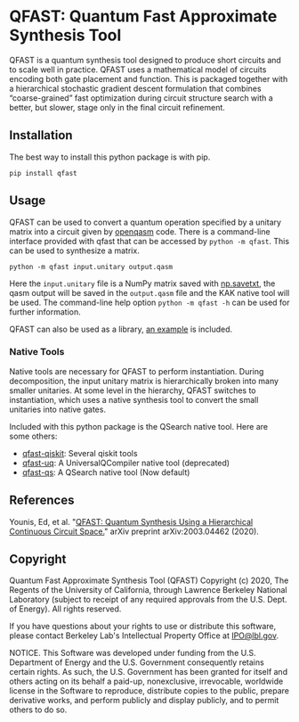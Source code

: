 # QFAST: Quantum Fast Approximate Synthesis Tool

QFAST is a quantum synthesis tool designed to produce short circuits and to scale well in practice. QFAST uses a mathematical model of circuits encoding both gate placement and function. This is packaged together with a hierarchical stochastic gradient descent formulation that combines “coarse-grained” fast optimization during circuit structure search with a better, but slower, stage only in the final circuit refinement.

## Installation

The best way to install this python package is with pip.

```
pip install qfast
```

## Usage

QFAST can be used to convert a quantum operation specified by a unitary matrix into a circuit given by [openqasm](https://github.com/Qiskit/openqasm) code. There is a command-line interface provided with qfast that can be accessed by `python -m qfast`. This can be used to synthesize a matrix.

```
python -m qfast input.unitary output.qasm
```

Here the `input.unitary` file is a NumPy matrix saved with [np.savetxt](https://docs.scipy.org/doc/numpy/reference/generated/numpy.savetxt.html), the qasm output will be saved in the `output.qasm` file and the KAK native tool will be used. The command-line help option `python -m qfast -h` can be used for further information.

QFAST can also be used as a library, [an example](https://github.com/BQSKit/qfast/blob/master/examples/synthesize_qft4.py) is included.

### Native Tools

Native tools are necessary for QFAST to perform instantiation. During decomposition, the input unitary matrix is hierarchically broken into many smaller unitaries. At some level in the hierarchy, QFAST switches to instantiation, which uses a native synthesis tool to convert the small unitaries into native gates.

Included with this python package is the QSearch native tool. Here are some others:

- [qfast-qiskit](https://github.com/BQSKit/qfast-qiskit): Several qiskit tools
- [qfast-uq](https://github.com/BQSKit/qfast-uq): A UniversalQCompiler native tool (deprecated)
- [qfast-qs](https://github.com/BQSKit/qfast-qs): A QSearch native tool (Now default)

## References

Younis, Ed, et al. "[QFAST: Quantum Synthesis Using a Hierarchical Continuous Circuit Space.](https://arxiv.org/abs/2003.04462)" arXiv preprint arXiv:2003.04462 (2020).

## Copyright

Quantum Fast Approximate Synthesis Tool (QFAST) Copyright (c) 2020,
The Regents of the University of California, through Lawrence Berkeley
National Laboratory (subject to receipt of any required approvals from
the U.S. Dept. of Energy). All rights reserved.

If you have questions about your rights to use or distribute this software,
please contact Berkeley Lab's Intellectual Property Office at
IPO@lbl.gov.

NOTICE.  This Software was developed under funding from the U.S. Department
of Energy and the U.S. Government consequently retains certain rights.  As
such, the U.S. Government has been granted for itself and others acting on
its behalf a paid-up, nonexclusive, irrevocable, worldwide license in the
Software to reproduce, distribute copies to the public, prepare derivative 
works, and perform publicly and display publicly, and to permit others to do so.
